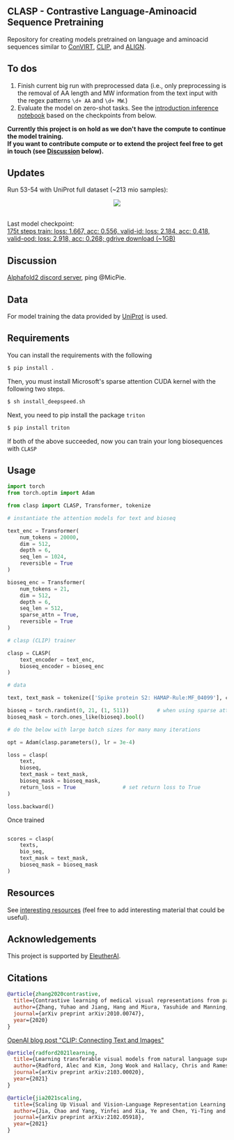 ## CLASP - Contrastive Language-Aminoacid Sequence Pretraining

Repository for creating models pretrained on language and aminoacid sequences similar to [ConVIRT](https://arxiv.org/abs/2010.00747), [CLIP](https://openai.com/blog/clip/), and [ALIGN](https://arxiv.org/abs/2102.05918).


## To dos

1. Finish current big run with preprocessed data (i.e., only preprocessing is the removal of AA length and MW information from the text input with the regex patterns `\d+ AA` and `\d+ MW`.)
2. Evaluate the model on zero-shot tasks. See the [introduction inference notebook](https://github.com/MicPie/clasp/blob/main/notebooks/inference_introduction.ipynb) based on the checkpoints from below.

**Currently this project is on hold as we don't have the compute to continue the model training.<br>
If you want to contribute compute or to extend the project feel free to get in touch (see [Discussion](https://github.com/MicPie/clasp#discussion) below).**


## Updates

Run 53-54 with UniProt full dataset (~213 mio samples):
<p align="center"><img src="https://github.com/MicPie/clasp/blob/main/img/CLASP_run53-54_step174958.png"></p><br>
Last model checkpoint:<br>
<a href="https://drive.google.com/file/d/1kKxPVDljW27WJYK6T9Z_m5yh33G-n89I/view">175t steps train: loss: 1.667, acc: 0.556, valid-id: loss: 2.184, acc: 0.418, valid-ood: loss: 2.918, acc: 0.268; gdrive download (~1GB)</a>


## Discussion
[Alphafold2 discord server](https://discord.com/invite/cU24s3Sc8c), ping @MicPie.


## Data

For model training the data provided by [UniProt](https://www.uniprot.org/) is used.


## Requirements

You can install the requirements with the following

```bash
$ pip install .
```

Then, you must install Microsoft's sparse attention CUDA kernel with the following two steps.

```bash
$ sh install_deepspeed.sh
```

Next, you need to pip install the package `triton`

```bash
$ pip install triton
```

If both of the above succeeded, now you can train your long biosequences with `CLASP`


## Usage

```python
import torch
from torch.optim import Adam

from clasp import CLASP, Transformer, tokenize

# instantiate the attention models for text and bioseq

text_enc = Transformer(
    num_tokens = 20000,
    dim = 512,
    depth = 6,
    seq_len = 1024,
    reversible = True
)

bioseq_enc = Transformer(
    num_tokens = 21,
    dim = 512,
    depth = 6,
    seq_len = 512,
    sparse_attn = True,
    reversible = True
)

# clasp (CLIP) trainer

clasp = CLASP(
    text_encoder = text_enc,
    bioseq_encoder = bioseq_enc
)

# data

text, text_mask = tokenize(['Spike protein S2: HAMAP-Rule:MF_04099'], context_length = 1024, return_mask = True)

bioseq = torch.randint(0, 21, (1, 511))         # when using sparse attention, should be 1 less than the sequence length
bioseq_mask = torch.ones_like(bioseq).bool()

# do the below with large batch sizes for many many iterations

opt = Adam(clasp.parameters(), lr = 3e-4)

loss = clasp(
    text,
    bioseq,
    text_mask = text_mask,
    bioseq_mask = bioseq_mask,
    return_loss = True               # set return loss to True
)

loss.backward()
```

Once trained

```python

scores = clasp(
    texts,
    bio_seq,
    text_mask = text_mask,
    bioseq_mask = bioseq_mask
)

```


## Resources

See [interesting resources](https://github.com/MicPie/clasp/blob/main/resources.md) (feel free to add interesting material that could be useful).


## Acknowledgements

This project is supported by [EleutherAI](https://www.eleuther.ai/).


## Citations

```bibtex
@article{zhang2020contrastive,
  title={Contrastive learning of medical visual representations from paired images and text},
  author={Zhang, Yuhao and Jiang, Hang and Miura, Yasuhide and Manning, Christopher D and Langlotz, Curtis P},
  journal={arXiv preprint arXiv:2010.00747},
  year={2020}
}
```

[OpenAI blog post "CLIP: Connecting Text and Images"](https://openai.com/blog/clip/)

```bibtex
@article{radford2021learning,
  title={Learning transferable visual models from natural language supervision},
  author={Radford, Alec and Kim, Jong Wook and Hallacy, Chris and Ramesh, Aditya and Goh, Gabriel and Agarwal, Sandhini and Sastry, Girish and Askell, Amanda and Mishkin, Pamela and Clark, Jack and others},
  journal={arXiv preprint arXiv:2103.00020},
  year={2021}
}
```

```bibtex
@article{jia2021scaling,
  title={Scaling Up Visual and Vision-Language Representation Learning With Noisy Text Supervision},
  author={Jia, Chao and Yang, Yinfei and Xia, Ye and Chen, Yi-Ting and Parekh, Zarana and Pham, Hieu and Le, Quoc V and Sung, Yunhsuan and Li, Zhen and Duerig, Tom},
  journal={arXiv preprint arXiv:2102.05918},
  year={2021}
}
```
